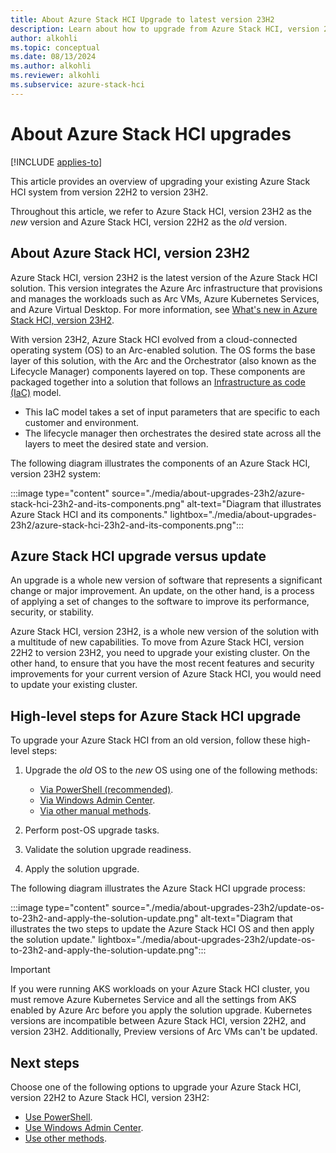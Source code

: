 ```yaml
---
title: About Azure Stack HCI Upgrade to latest version 23H2
description: Learn about how to upgrade from Azure Stack HCI, version 22H2 to latest Azure Stack HCI, version 23H2.
author: alkohli
ms.topic: conceptual
ms.date: 08/13/2024
ms.author: alkohli
ms.reviewer: alkohli
ms.subservice: azure-stack-hci
---
```


# About Azure Stack HCI upgrades

[!INCLUDE [applies-to](../../includes/hci-applies-to-23h2-22h2.md)]

This article provides an overview of upgrading your existing Azure Stack HCI system from version 22H2 to version 23H2.

Throughout this article, we refer to Azure Stack HCI, version 23H2 as the *new* version and Azure Stack HCI, version 22H2 as the *old* version.

## About Azure Stack HCI, version 23H2

Azure Stack HCI, version 23H2 is the latest version of the Azure Stack HCI solution. This version integrates the Azure Arc infrastructure that provisions and manages the workloads such as Arc VMs, Azure Kubernetes Services, and Azure Virtual Desktop. For more information, see [What's new in Azure Stack HCI, version 23H2](../whats-new.md#features-and-improvements-in-2311).

With version 23H2, Azure Stack HCI evolved from a cloud-connected operating system (OS) to an Arc-enabled solution. The OS forms the base layer of this solution, with the Arc and the Orchestrator (also known as the Lifecycle Manager) components layered on top. These components are packaged together into a solution that follows an [Infrastructure as code (IaC)](/devops/deliver/what-is-infrastructure-as-code) model.

- This IaC model takes a set of input parameters that are specific to each customer and environment.
- The lifecycle manager then orchestrates the desired state across all the layers to meet the desired state and version.

The following diagram illustrates the components of an Azure Stack HCI, version 23H2 system:

:::image type="content" source="./media/about-upgrades-23h2/azure-stack-hci-23h2-and-its-components.png" alt-text="Diagram that illustrates Azure Stack HCI and its components." lightbox="./media/about-upgrades-23h2/azure-stack-hci-23h2-and-its-components.png":::

## Azure Stack HCI upgrade versus update

An upgrade is a whole new version of software that represents a significant change or major improvement. An update, on the other hand, is a process of applying a set of changes to the software to improve its performance, security, or stability.

Azure Stack HCI, version 23H2, is a whole new version of the solution with a multitude of new capabilities. To move from Azure Stack HCI, version 22H2 to version 23H2, you need to upgrade your existing cluster. On the other hand, to ensure that you have the most recent features and security improvements for your current version of Azure Stack HCI, you would need to update your existing cluster.

## High-level steps for Azure Stack HCI upgrade

To upgrade your Azure Stack HCI from an old version, follow these high-level steps:

1. Upgrade the *old* OS to the *new* OS using one of the following methods:
    - [Via PowerShell (recommended)](./upgrade-22h2-to-23h2-powershell.md).
    - [Via Windows Admin Center](./upgrade-22h2-to-23h2-windows-admin-center.md).
    - [Via other manual methods](./upgrade-22h2-to-23h2-other-methods.md).

1. Perform post-OS upgrade tasks.

1. Validate the solution upgrade readiness.

1. Apply the solution upgrade.

The following diagram illustrates the Azure Stack HCI upgrade process:

:::image type="content" source="./media/about-upgrades-23h2/update-os-to-23h2-and-apply-the-solution-update.png" alt-text="Diagram that illustrates the two steps to update the Azure Stack HCI OS and then apply the solution update." lightbox="./media/about-upgrades-23h2/update-os-to-23h2-and-apply-the-solution-update.png":::

> [!IMPORTANT]
> If you were running AKS workloads on your Azure Stack HCI cluster, you must remove Azure Kubernetes Service and all the settings from AKS enabled by Azure Arc before you apply the solution upgrade. Kubernetes versions are incompatible between Azure Stack HCI, version 22H2, and version 23H2. Additionally, Preview versions of Arc VMs can't be updated.

## Next steps

Choose one of the following options to upgrade your Azure Stack HCI, version 22H2 to Azure Stack HCI, version 23H2:
- [Use PowerShell](./upgrade-22h2-to-23h2-powershell.md).
- [Use Windows Admin Center](./upgrade-22h2-to-23h2-windows-admin-center.md).
- [Use other methods](./upgrade-22h2-to-23h2-other-methods.md).
